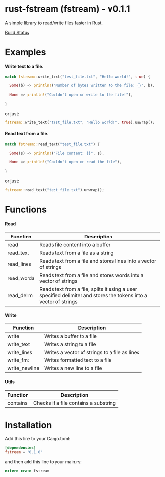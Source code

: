 # rust-fstream (fstream) - v0.1.1
A simple library to read/write files faster in Rust.

[Build Status](https://travis-ci.org/DimChtz/rust-fstream.svg?branch=master)

# Examples
#### Write text to a file.
```rust
match fstream::write_text("test_file.txt", "Hello world!", true) {

  Some(b) => println!("Number of bytes written to the file: {}", b),
  
  None => println!("Couldn't open or write to the file!"),
  
}
```

or just:
```rust
fstream::write_text("test_file.txt", "Hello world!", true).unwrap();
```

#### Read text from a file.
```rust
match fstream::read_text("test_file.txt") {

  Some(s) => println!("File content: {}", s),
        
  None => println!("Couldn't open or read the file"),
        
}
```

or just:
```rust
fstream::read_text("test_file.txt").unwrap();
```

# Functions
#### Read
|Function|Description|
|--------|-----------|
|read|Reads file content into a buffer|
|read_text|Reads text from a file as a string|
|read_lines|Reads text from a file and stores lines into a vector of strings|
|read_words|Reads text from a file and stores words into a vector of strings|
|read_delim|Reads text from a file, splits it using a user specified delimiter and stores the tokens into a vector of strings|

#### Write
|Function|Description|
|--------|-----------|
|write|Writes a buffer to a file|
|write_text|Writes a string to a file|
|write_lines|Writes a vector of strings to a file as lines|
|write_fmt|Writes formatted text to a file|
|write_newline|Writes a new line to a file|

#### Utils
|Function|Description|
|--------|-----------|
|contains|Checks if a file contains a substring|


# Installation

Add this line to your Cargo.toml:

```toml
[dependencies]
fstream = "0.1.0"
```

and then add this line to your main.rs:

```rust
extern crate fstream
```
